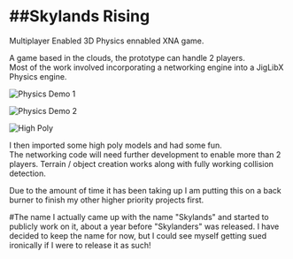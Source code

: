 ##Skylands Rising
====

Multiplayer Enabled 3D Physics ennabled XNA game.

A game based in the clouds, the prototype can handle 2 players.  
Most of the work involved incorporating a networking engine into a JigLibX Physics engine.

![Physics Demo 1 ](https://www.youtube.com/watch?v=n7dayxZ7vX4&list=UUx-__B0ceTO8TWchi43X1sw)

![Physics Demo 2 ](https://www.youtube.com/watch?v=YyigOC3CQPo&list=UUx-__B0ceTO8TWchi43X1sw)

![High Poly](https://www.youtube.com/watch?v=dQ8ok3kpmws&list=UUx-__B0ceTO8TWchi43X1sw)


I then imported some high poly models and had some fun.  
The networking code will need further development to enable more than 2 players. 
Terrain / object creation works along with fully working collision detection. 

Due to the amount of time it has been taking up I am putting this on a back burner to finish my other higher priority projects first.

#The name
I actually came up with the name "Skylands" and started to publicly work on it, about a year before "Skylanders" was released.  I have decided to keep the name for now, but I could see myself getting sued ironically if I were to release it as such!
